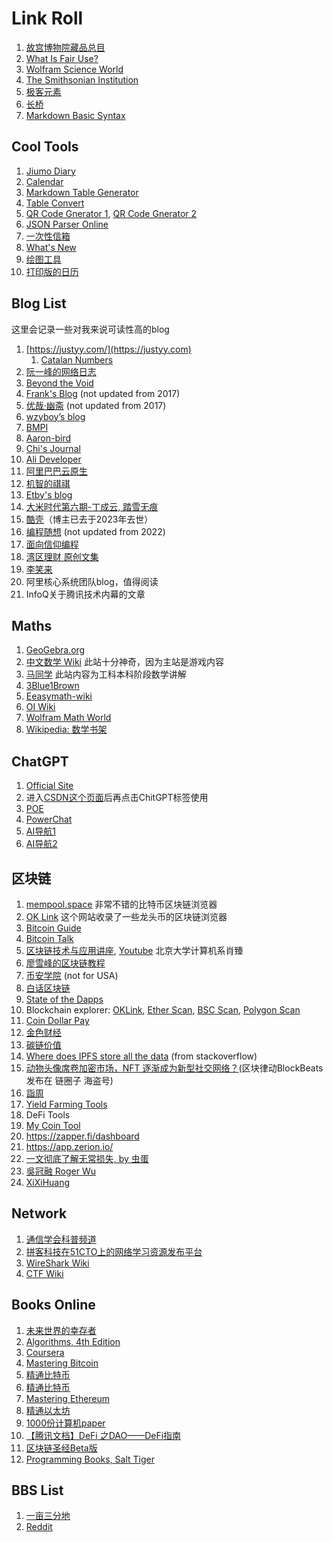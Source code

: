 # Link Roll

1. [故宫博物院藏品总目](https://zm-digicol.dpm.org.cn/)
2. [What Is Fair Use?](https://fairuse.stanford.edu/overview/fair-use/what-is-fair-use/)
3. [Wolfram Science World](https://scienceworld.wolfram.com/)
4. [The Smithsonian Institution](https://www.si.edu/)
5. [极客元素](https://www.geekmeta.com/)
6. [长桥](https://longbridgeapp.com/)
7. [Markdown Basic Syntax](https://www.markdownguide.org/basic-syntax/)

## Cool Tools

1. [Jiumo Diary](https://www.jiumodiary.com/)
2. [Calendar](https://calendar-12.com/)
3. [Markdown Table Generator](https://www.tablesgenerator.com/markdown_tables)
4. [Table Convert](https://tableconvert.com/)
5. [QR Code Gnerator 1](https://www.qr-code-generator.com/), [QR Code Gnerator 2](https://www.the-qrcode-generator.com/)
6. [JSON Parser Online](https://jsonformatter.org/json-parser)
7. [一次性信箱](https://temp-mail.org/)
8. [What's New](https://whats.new/shortcuts)
9. [绘图工具](https://monodraw.helftone.com/)
10. [打印版的日历](https://www.calendar-12.com/)

## Blog List

这里会记录一些对我来说可读性高的blog

1. [https://justyy.com/](https://justyy.com)
    1. [Catalan Numbers](https://justyy.com/archives/31565)
2. [阮一峰的网络日志](https://www.ruanyifeng.com/blog/)
3. [Beyond the Void](https://byvoid.com/zht/)
4. [Frank's Blog](https://blog.linshuang.info/) (not updated from 2017)
5. [优哉·幽斋](http://liyaos.com/blog/) (not updated from 2017)
6. [wzyboy’s blog](https://wzyboy.im/)
7. [BMPI](https://www.bmpi.dev/)
8. [Aaron-bird](https://aaron-bird.github.io/)
9. [Chi's Journal](https://yuchi.me/)
10. [Ali Developer](https://developer.aliyun.com/)
11. [阿里巴巴云原生](https://my.oschina.net/u/3874284)
12. [机智的祺祺](http://my.oschina.net/yevgeny)
13. [Etby's blog](https://blog.etby.org/)
14. [大米时代第六期-丁成云, 踏雪无痕](https://blog.csdn.net/sundenskyqq)
15. [酷壳](https://coolshell.cn/)（博主已去于2023年去世）
16. [编程随想](https://program-think.blogspot.com/) (not updated from 2022)
17. [面向信仰编程](https://draveness.me/)
18. [湾区理财 原创文集](https://blog.wenxuecity.com/myoverview/23244/)
19. [李笑来](https://lixiaolai.com/)
20. 阿里核心系统团队blog，值得阅读
21. InfoQ关于腾讯技术内幕的文章

## Maths

1. [GeoGebra.org](https://www.geogebra.org/)
2. [中文数学 Wiki](https://math.fandom.com/zh/) 此站十分神奇，因为主站是游戏内容
3. [马同学](https://www.matongxue.com/) 此站内容为工科本科阶段数学讲解
4. [3Blue1Brown](https://www.youtube.com/channel/UCYO_jab_esuFRV4b17AJtAw)
5. [Eeasymath-wiki](https://easymath-wiki.org/)
6. [OI Wiki](https://oi-wiki.org/)
7. [Wolfram Math World](https://mathworld.wolfram.com/)
8. [Wikipedia: 数学书架](https://zh.wikibooks.org/wiki/Template:%E6%95%B0%E5%AD%A6%E4%B9%A6%E6%9E%B6)

## ChatGPT

1. [Official Site](https://chat.openai.com/chat)
2. 进入[CSDN这个页面](https://so.csdn.net/so/search)后再点击ChitGPT标签使用
3. [POE](https://poe.com/)
4. [PowerChat](https://powerchat.top/)
5. [AI导航1](https://ai.nancheng.fun/)
6. [AI导航2](https://www.ainavpro.com/)

## 区块链

1. [mempool.space](https://mempool.space/) 非常不错的比特币区块链浏览器
2. [OK Link](https://www.oklink.com/) 这个网站收录了一些龙头币的区块链浏览器
3. [Bitcoin Guide](https://bitcoin.design/guide/)
4. [Bitcoin Talk](https://bitcointalk.org/)
5. [区块链技术与应用讲座](http://zhenxiao.com/blockchain/), [Youtube](https://www.youtube.com/watch?v=UmVec9VHtpE&list=PLnTPdMjBRmAYehJkVbAXqxO-0cc9ALC6V) 北京大学计算机系肖臻
6. [廖雪峰的区块链教程](https://www.liaoxuefeng.com/wiki/1207298049439968)
7. [币安学院](https://academy.binance.com/zh/courses) (not for USA)
8. [白话区块链](https://www.hellobtc.com/)
9. [State of the Dapps](https://www.stateofthedapps.com/zh)
10. Blockchain explorer: [OKLink](https://www.oklink.com/), [Ether Scan](https://etherscan.io/), [BSC Scan](https://bscscan.com/), [Polygon Scan](https://polygonscan.com)
11. [Coin Dollar Pay](https://coindollarpay.com/)
12. [金色财经](https://www.jinse.com/)
13. [碳链价值](https://www.ccvalue.cn/)
14. [Where does IPFS store all the data](https://stackoverflow.com/questions/47450007/where-does-ipfs-store-all-the-data) (from stackoverflow)
15. [动物头像席卷加密市场，NFT 逐渐成为新型社交网络？](https://www.8btc.com/article/6672535)(区块律动BlockBeats发布在 链圈子 海盗号)
16. [詣周](https://qw25892001.medium.com/)
17. [Yield Farming Tools](https://yieldfarmingtools.com)
18. DeFi Tools 
  1. [My Coin Tool](https://mycointool.com/)
  2. <https://zapper.fi/dashboard>
  3. <https://app.zerion.io/>
19. [一文彻底了解无常损失, by 虫蛋](https://zhuanlan.zhihu.com/p/268435169)
20. [吳冠融 Roger Wu](https://medium.com/@rogerwutw)
21. [XiXiHuang](https://superdcc.medium.com/)

## Network

1. [通信学会科普频道](https://www.china-cic.cn/list/46/15)
2. [拼客科技在51CTO上的网络学习资源发布平台](https://edu.51cto.com/partner/view/id-15.html)
3. [WireShark Wiki](https://wiki.wireshark.org/FrontPage)
4. [CTF Wiki](https://ctf-wiki.org/)

## Books Online

1. [未来世界的幸存者](https://www.ruanyifeng.com/survivor/index.html)
2. [Algorithms, 4th Edition](https://algs4.cs.princeton.edu/home/)
3. [Coursera](https://www.coursera.org)
4. [Mastering Bitcoin](https://github.com/bitcoinbook/bitcoinbook)
5. [精通比特币](https://www.8btc.com/book/281955)
6. [精通比特币](https://github.com/tianmingyun/MasterBitcoin2CN)
7. [Mastering Ethereum](https://github.com/ethereumbook/ethereumbook)
8. [精通以太坊](https://www.8btc.com/books/834/ethereum-book)
9. [1000份计算机paper](https://github.com/0voice/computer_expert_paper)
10. [【腾讯文档】DeFi 之DAO——DeFi指南](https://docs.qq.com/doc/DVGJRRmJxUFhVc3Rv)
11. [区块链圣经Beta版](https://shimo.im/docs/HPnEllk5Hl0RpsCb)
12. [Programming Books, Salt Tiger](https://salttiger.com/)

## BBS List

1. [一亩三分地](https://www.1point3acres.com/bbs/)
2. [Reddit](https://www.reddit.com/)

